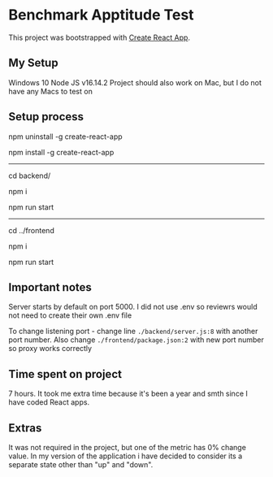 # Benchmark Apptitude Test

This project was bootstrapped with [Create React App](https://github.com/facebook/create-react-app).

## My Setup

Windows 10 Node JS v16.14.2 
Project should also work on Mac, but I do not have any Macs to test on

## Setup process

npm uninstall -g create-react-app

npm install -g create-react-app

---

cd backend/

npm i

npm run start

---

cd ../frontend

npm i

npm run start

## Important notes

Server starts by default on port 5000. I did not use .env so reviewrs would not need to create their own .env file

To change listening port - change line `./backend/server.js:8` with another port number.
Also change `./frontend/package.json:2`  with  new port number so proxy works correctly

## Time spent on project

7 hours. It took me extra time because it's been a year and smth since I have coded React apps.

## Extras

It was not required in the project, but one of the metric has 0% change value. In my version of the application i have decided to consider its a separate state other than "up" and "down". 